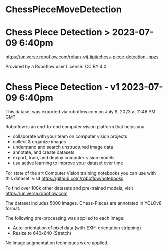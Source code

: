 # ChessPieceMoveDetection


# Chess Piece Detection > 2023-07-09 6:40pm
https://universe.roboflow.com/rohan-vij-iipji/chess-piece-detection-lnpzs

Provided by a Roboflow user
License: CC BY 4.0





Chess Piece Detection - v1 2023-07-09 6:40pm
==============================

This dataset was exported via roboflow.com on July 9, 2023 at 11:46 PM GMT

Roboflow is an end-to-end computer vision platform that helps you
* collaborate with your team on computer vision projects
* collect & organize images
* understand and search unstructured image data
* annotate, and create datasets
* export, train, and deploy computer vision models
* use active learning to improve your dataset over time

For state of the art Computer Vision training notebooks you can use with this dataset,
visit https://github.com/roboflow/notebooks

To find over 100k other datasets and pre-trained models, visit https://universe.roboflow.com

The dataset includes 5000 images.
Chess-Pieces are annotated in YOLOv8 format.

The following pre-processing was applied to each image:
* Auto-orientation of pixel data (with EXIF-orientation stripping)
* Resize to 640x640 (Stretch)

No image augmentation techniques were applied.


